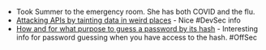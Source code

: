 - Took Summer to the emergency room. She has both COVID and the flu.
- [Attacking APIs by tainting data in weird places](https://danaepp.com/attacking-apis-by-tainting-data-in-weird-places) - Nice #DevSec info
- [How and for what purpose to guess a password by its hash](https://medium.com/@cyb_detective/how-and-for-what-purpose-to-guess-a-password-by-its-hash-798faa0eb091) - Interesting info for password guessing when you have access to the hash. #OffSec